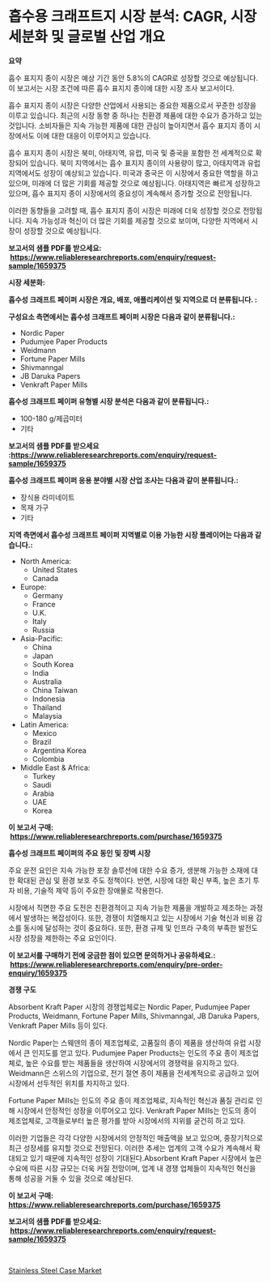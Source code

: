 <p><h1>흡수용 크래프트지 시장 분석: CAGR, 시장 세분화 및 글로벌 산업 개요</h1></p><p><strong>요약</strong></p>
<p><p>흡수 표지지 종이 시장은 예상 기간 동안 5.8%의 CAGR로 성장할 것으로 예상됩니다. 이 보고서는 시장 조건에 따른 흡수 표지지 종이에 대한 시장 조사 보고서이다.</p><p>흡수 표지지 종이 시장은 다양한 산업에서 사용되는 중요한 제품으로서 꾸준한 성장을 이루고 있습니다. 최근의 시장 동향 중 하나는 친환경 제품에 대한 수요가 증가하고 있는 것입니다. 소비자들은 지속 가능한 제품에 대한 관심이 높아지면서 흡수 표지지 종이 시장에서도 이에 대한 대응이 이루어지고 있습니다.</p><p>흡수 표지지 종이 시장은 북미, 아태지역, 유럽, 미국 및 중국을 포함한 전 세계적으로 확장되어 있습니다. 북미 지역에서는 흡수 표지지 종이의 사용량이 많고, 아태지역과 유럽 지역에서도 성장이 예상되고 있습니다. 미국과 중국은 이 시장에서 중요한 역할을 하고 있으며, 미래에 더 많은 기회를 제공할 것으로 예상됩니다. 아태지역은 빠르게 성장하고 있으며, 흡수 표지지 종이 시장에서의 중요성이 계속해서 증가할 것으로 전망됩니다.</p><p>이러한 동향들을 고려할 때, 흡수 표지지 종이 시장은 미래에 더욱 성장할 것으로 전망됩니다. 지속 가능성과 혁신이 더 많은 기회를 제공할 것으로 보이며, 다양한 지역에서 시장이 성장할 것으로 예상됩니다.</p></p>
<p><strong>보고서의 샘플 PDF를 받으세요: &nbsp;<a href="https://www.reliableresearchreports.com/enquiry/request-sample/1659375">https://www.reliableresearchreports.com/enquiry/request-sample/1659375</a></strong></p>
<p><strong>시장 세분화:</strong></p>
<p><strong> 흡수성 크래프트 페이퍼 시장은 개요, 배포, 애플리케이션 및 지역으로 더 분류됩니다. :</strong></p>
<p><strong>구성요소 측면에서는 흡수성 크래프트 페이퍼 시장은 다음과 같이 분류됩니다.:</strong></p>
<p><ul><li>Nordic Paper</li><li>Pudumjee Paper Products</li><li>Weidmann</li><li>Fortune Paper Mills</li><li>Shivmanngal</li><li>JB Daruka Papers</li><li>Venkraft Paper Mills</li></ul></p>
<p><strong> 흡수성 크래프트 페이퍼 유형별 시장 분석은 다음과 같이 분류됩니다.:</strong></p>
<p><ul><li>100-180 g/제곱미터</li><li>기타</li></ul></p>
<p><strong>보고서의 샘플 PDF를 받으세요 :<a href="https://www.reliableresearchreports.com/enquiry/request-sample/1659375">https://www.reliableresearchreports.com/enquiry/request-sample/1659375</a></strong></p>
<p><strong> 흡수성 크래프트 페이퍼 응용 분야별 시장 산업 조사는 다음과 같이 분류됩니다.:</strong></p>
<p><ul><li>장식용 라미네이트</li><li>목재 가구</li><li>기타</li></ul></p>
<p><strong>지역 측면에서 흡수성 크래프트 페이퍼 지역별로 이용 가능한 시장 플레이어는 다음과 같습니다.:</strong></p>
<p><ul>
    <li>
        North America:
        <ul>
            <li>United States</li>
            <li>Canada</li>
        </ul>
    </li>
    <li>
        Europe:
        <ul>
            <li>Germany</li>
            <li>France</li>
            <li>U.K.</li>
            <li>Italy</li>
            <li>Russia</li>
        </ul>
    </li>
    <li>
        Asia-Pacific:
        <ul>
            <li>China</li>
            <li>Japan</li>
            <li>South Korea</li>
            <li>India</li>
            <li>Australia</li>
            <li>China Taiwan</li>
            <li>Indonesia</li>
            <li>Thailand</li>
            <li>Malaysia</li>
        </ul>
    </li>
    <li>
        Latin America:
        <ul>
            <li>Mexico</li>
            <li>Brazil</li>
            <li>Argentina Korea</li>
            <li>Colombia</li>
        </ul>
    </li>
    <li>
        Middle East & Africa:
        <ul>
            <li>Turkey</li>
            <li>Saudi</li>
            <li>Arabia</li>
            <li>UAE</li>
            <li>Korea</li>
        </ul>
    </li>
    </ul></p>
<p><strong>이 보고서 구매: &nbsp;<a href="https://www.reliableresearchreports.com/purchase/1659375">https://www.reliableresearchreports.com/purchase/1659375</a></strong></p>
<p><strong>흡수성 크래프트 페이퍼의 주요 동인 및 장벽 시장</strong></p>
<p><p>주요 운전 요인은 지속 가능한 포장 솔루션에 대한 수요 증가, 생분해 가능한 소재에 대한 확대된 관심 및 환경 보호 주도 정책이다. 반면, 시장에 대한 확신 부족, 높은 초기 투자 비용, 기술적 제약 등이 주요한 장애물로 작용한다.</p><p>시장에서 직면한 주요 도전은 친환경적이고 지속 가능한 제품을 개발하고 제조하는 과정에서 발생하는 복잡성이다. 또한, 경쟁이 치열해지고 있는 시장에서 기술 혁신과 비용 감소를 동시에 달성하는 것이 중요하다. 또한, 환경 규제 및 인프라 구축의 부족한 발전도 시장 성장을 제한하는 주요 요인이다.</p></p>
<p><strong>이 보고서를 구매하기 전에 궁금한 점이 있으면 문의하거나 공유하세요.: &nbsp;<a href="https://www.reliableresearchreports.com/enquiry/pre-order-enquiry/1659375">https://www.reliableresearchreports.com/enquiry/pre-order-enquiry/1659375</a></strong></p>
<p><strong>경쟁 구도</strong></p>
<p><p>Absorbent Kraft Paper 시장의 경쟁업체로는 Nordic Paper, Pudumjee Paper Products, Weidmann, Fortune Paper Mills, Shivmanngal, JB Daruka Papers, Venkraft Paper Mills 등이 있다. </p><p>Nordic Paper는 스웨덴의 종이 제조업체로, 고품질의 종이 제품을 생산하여 유럽 시장에서 큰 인지도를 얻고 있다. Pudumjee Paper Products는 인도의 주요 종이 제조업체로, 높은 수요를 받는 제품들을 생산하여 시장에서의 경쟁력을 유지하고 있다. Weidmann은 스위스의 기업으로, 전기 절연 종이 제품을 전세계적으로 공급하고 있어 시장에서 선두적인 위치를 차지하고 있다.</p><p>Fortune Paper Mills는 인도의 주요 종이 제조업체로, 지속적인 혁신과 품질 관리로 인해 시장에서 안정적인 성장을 이루어오고 있다. Venkraft Paper Mills는 인도의 종이 제조업체로, 고객들로부터 높은 평가를 받아 시장에서의 지위를 굳건히 하고 있다.</p><p>이러한 기업들은 각각 다양한 시장에서의 안정적인 매출액을 보고 있으며, 중장기적으로 최근 성장세를 유지할 것으로 전망된다. 이러한 추세는 업계의 고객 수요가 계속해서 확대되고 있기 때문에 지속적인 성장이 기대된다.Absorbent Kraft Paper 시장에서 높은 수요에 따른 시장 규모는 더욱 커질 전망이며, 업계 내 경쟁 업체들이 지속적인 혁신을 통해 성공을 거둘 수 있을 것으로 예상된다.</p></p>
<p><strong>이 보고서 구매: &nbsp; <a href="https://www.reliableresearchreports.com/purchase/1659375">https://www.reliableresearchreports.com/purchase/1659375</a></strong></p>
<p><strong>보고서의 샘플 PDF를 받으세요: &nbsp;<a href="https://www.reliableresearchreports.com/enquiry/request-sample/1659375">https://www.reliableresearchreports.com/enquiry/request-sample/1659375</a></strong><strong></strong></p>
<p>&nbsp;</p>
<p><p><a href="https://noble-drawer-34c.notion.site/Stainless-Steel-Case-Market-Research-Report-Forecasted-for-Period-from-2024-2031-by-Market-Type--352d86a66c444f24b63d07611273390d">Stainless Steel Case Market</a></p></p>